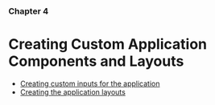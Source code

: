 ### Chapter 4
# Creating Custom Application Components and Layouts

- [Creating custom inputs for the application](./4_1/)
- [Creating the application layouts](./4_2/)
